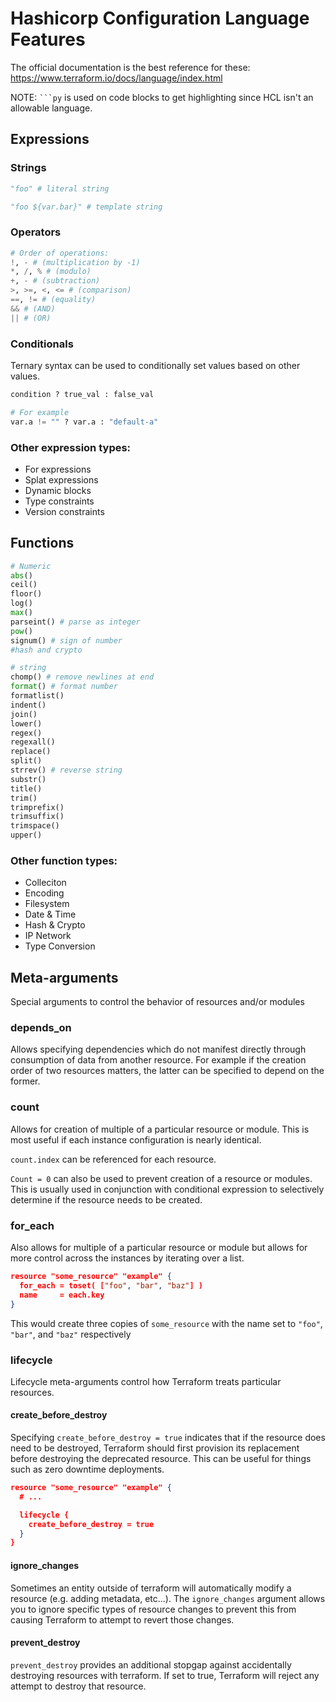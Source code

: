 # Hashicorp Configuration Language Features

The official documentation is the best reference for these: https://www.terraform.io/docs/language/index.html

NOTE: ` ```py ` is used on code blocks to get highlighting since HCL isn't an allowable language.

## Expressions

### Strings

```py
"foo" # literal string

"foo ${var.bar}" # template string
```

### Operators

```py
# Order of operations:
!, - # (multiplication by -1)
*, /, % # (modulo)
+, - # (subtraction)
>, >=, <, <= # (comparison)
==, != # (equality)
&& # (AND)
|| # (OR)
```

### Conditionals

Ternary syntax can be used to conditionally set values based on other values.

```py
condition ? true_val : false_val

# For example
var.a != "" ? var.a : "default-a"
```

### Other expression types:

- For expressions
- Splat expressions
- Dynamic blocks
- Type constraints
- Version constraints

## Functions

```py
# Numeric
abs()
ceil()
floor()
log()
max()
parseint() # parse as integer
pow()
signum() # sign of number
#hash and crypto

# string
chomp() # remove newlines at end
format() # format number
formatlist()
indent()
join()
lower()
regex()
regexall()
replace()
split()
strrev() # reverse string
substr()
title()
trim()
trimprefix()
trimsuffix()
trimspace()
upper()
```

### Other function types:

- Colleciton
- Encoding
- Filesystem
- Date & Time
- Hash & Crypto
- IP Network
- Type Conversion

## Meta-arguments

Special arguments to control the behavior of resources and/or modules

### depends_on

Allows specifying dependencies which do not manifest directly through consumption of data from another resource. For example if the creation order of two resources matters, the latter can be specified to depend on the former.

### count

Allows for creation of multiple of a particular resource or module. This is most useful if each instance configuration is nearly identical.

`count.index` can be referenced for each resource.

`Count = 0` can also be used to prevent creation of a resource or modules. This is usually used in conjunction with conditional expression to selectively determine if the resource needs to be created.

### for_each

Also allows for multiple of a particular resource or module but allows for more control across the instances by iterating over a list.

```json
resource "some_resource" "example" {
  for_each = toset( ["foo", "bar", "baz"] )
  name     = each.key
}
```

This would create three copies of `some_resource` with the name set to `"foo"`, `"bar"`, and `"baz"` respectively

### lifecycle

Lifecycle meta-arguments control how Terraform treats particular resources.

#### create_before_destroy

Specifying `create_before_destroy = true` indicates that if the resource does need to be destroyed, Terraform should first provision its replacement before destroying the deprecated resource. This can be useful for things such as zero downtime deployments.

```json
resource "some_resource" "example" {
  # ...

  lifecycle {
    create_before_destroy = true
  }
}
```

#### ignore_changes

Sometimes an entity outside of terraform will automatically modify a resource (e.g. adding metadata, etc...). The `ignore_changes` argument allows you to ignore specific types of resource changes to prevent this from causing Terraform to attempt to revert those changes.

#### prevent_destroy

`prevent_destroy` provides an additional stopgap against accidentally destroying resources with terraform. If set to true, Terraform will reject any attempt to destroy that resource.

<!-- Provisioners perform actions either locally or on a remote machine
use Ansible, Chef, Puppet it your config to do stuff

 -->
